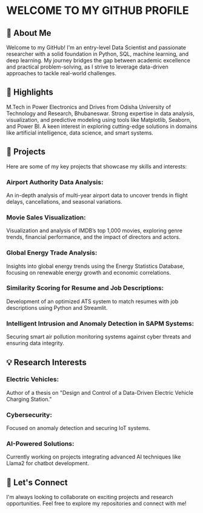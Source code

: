 # WELCOME TO MY GITHUB PROFILE

## 👋 About Me
Welcome to my GitHub! I'm an entry-level Data Scientist and passionate researcher with a solid foundation in Python, SQL, machine learning, and deep learning. My journey bridges the gap between academic excellence and practical problem-solving, as I strive to leverage data-driven approaches to tackle real-world challenges.

## 🌟 Highlights
M.Tech in Power Electronics and Drives from Odisha University of Technology and Research, Bhubaneswar.
Strong expertise in data analysis, visualization, and predictive modeling using tools like Matplotlib, Seaborn, and Power BI.
A keen interest in exploring cutting-edge solutions in domains like artificial intelligence, data science, and smart systems.

## 📂 Projects
Here are some of my key projects that showcase my skills and interests:

### Airport Authority Data Analysis: 
An in-depth analysis of multi-year airport data to uncover trends in flight delays, cancellations, and seasonal variations.

### Movie Sales Visualization: 
Visualization and analysis of IMDB’s top 1,000 movies, exploring genre trends, financial performance, and the impact of directors and actors.

### Global Energy Trade Analysis: 
Insights into global energy trends using the Energy Statistics Database, focusing on renewable energy growth and economic correlations.

### Similarity Scoring for Resume and Job Descriptions: 
Development of an optimized ATS system to match resumes with job descriptions using Python and Streamlit.

### Intelligent Intrusion and Anomaly Detection in SAPM Systems: 
Securing smart air pollution monitoring systems against cyber threats and ensuring data integrity.

## 💡 Research Interests
### Electric Vehicles: 
Author of a thesis on "Design and Control of a Data-Driven Electric Vehicle Charging Station."
### Cybersecurity: 
Focused on anomaly detection and securing IoT systems.
### AI-Powered Solutions: 
Currently working on projects integrating advanced AI techniques like Llama2 for chatbot development.

## 🚀 Let's Connect
I'm always looking to collaborate on exciting projects and research opportunities. Feel free to explore my repositories and connect with me!
